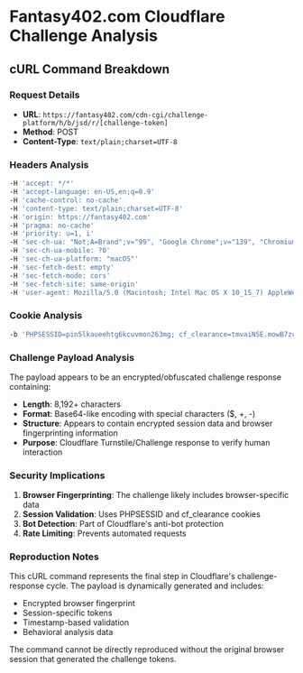 # Fantasy402.com Cloudflare Challenge Analysis

## cURL Command Breakdown

### Request Details

- **URL**: `https://fantasy402.com/cdn-cgi/challenge-platform/h/b/jsd/r/[challenge-token]`
- **Method**: POST
- **Content-Type**: `text/plain;charset=UTF-8`

### Headers Analysis

```bash
-H 'accept: */*'
-H 'accept-language: en-US,en;q=0.9'
-H 'cache-control: no-cache'
-H 'content-type: text/plain;charset=UTF-8'
-H 'origin: https://fantasy402.com'
-H 'pragma: no-cache'
-H 'priority: u=1, i'
-H 'sec-ch-ua: "Not;A=Brand";v="99", "Google Chrome";v="139", "Chromium";v="139"'
-H 'sec-ch-ua-mobile: ?0'
-H 'sec-ch-ua-platform: "macOS"'
-H 'sec-fetch-dest: empty'
-H 'sec-fetch-mode: cors'
-H 'sec-fetch-site: same-origin'
-H 'user-agent: Mozilla/5.0 (Macintosh; Intel Mac OS X 10_15_7) AppleWebKit/537.36 (KHTML, like Gecko) Chrome/139.0.0.0 Safari/537.36'
```

### Cookie Analysis

```bash
-b 'PHPSESSID=pin5lkaueehtg6kcuvmon263mg; cf_clearance=tmvaiNSE.mowB7zcH2FGJyDolWK_Gp6Y4pAeo_cGgCU-1756306728-1.2.1.1-21tNyBXDG37FIim1Y7lAKgthoVu6cSwOR7CidzvCM2wZtMugvfWG8JS1P865ogYH7FbapjTNncKPT2pKmuV2Se6BnUean5qFSUUoF.GqfXUjjri7s.2WekkVdXlxFWEfDndtK9Vtgo1_AvTEhkn7joDc.egXh2FGCguJIrOvqBKqVNsuuDKO4Ga4oNXUkkmb1PPyl3eUfamIgjMGXg84Ge8LIKuhDY_QHRhjObjukug; __cf_bm=eua8llxzW3ewxBFWcRjh9lslR35gf95r53R3VnDs8HA-1756308531-1.0.1.1-H4FLmomSCu3qjzegiilKzFfrs2ZZRWrTs1g5XqGkoHL.mqeNbeOFSIB6nfrNk0dQcm7lkq7dypQp4UST2VmrUfuKlLWupLeK4YNOhFRet6w'
```

### Challenge Payload Analysis

The payload appears to be an encrypted/obfuscated challenge response containing:

- **Length**: 8,192+ characters
- **Format**: Base64-like encoding with special characters ($, +, -)
- **Structure**: Appears to contain encrypted session data and browser fingerprinting information
- **Purpose**: Cloudflare Turnstile/Challenge response to verify human interaction

### Security Implications

1. **Browser Fingerprinting**: The challenge likely includes browser-specific data
2. **Session Validation**: Uses PHPSESSID and cf_clearance cookies
3. **Bot Detection**: Part of Cloudflare's anti-bot protection
4. **Rate Limiting**: Prevents automated requests

### Reproduction Notes

This cURL command represents the final step in Cloudflare's challenge-response cycle. The payload is dynamically generated and includes:

- Encrypted browser fingerprint
- Session-specific tokens
- Timestamp-based validation
- Behavioral analysis data

The command cannot be directly reproduced without the original browser session that generated the challenge tokens.
